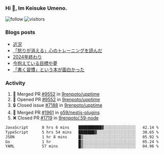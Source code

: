 ### Hi 👋, Im Keisuke Umeno.

<!--
**9renpoto/9renpoto** is a ✨ _special_ ✨ repository because its `README.md` (this file) appears on your GitHub profile.

Here are some ideas to get you started:

- 🔭 I’m currently working on ...
- 🌱 I’m currently learning ...
- 👯 I’m looking to collaborate on ...
- 🤔 I’m looking for help with ...
- 💬 Ask me about ...
- 📫 How to reach me: ...
- 😄 Pronouns: ...
- ⚡ Fun fact: ...
-->

![follow](https://img.shields.io/github/followers/9renpoto?label=Follow&style=social)
![visitors](https://komarev.com/ghpvc/?username=9renpoto&label=Profile%20views&color=0e75b6&style=flat)

### Blogs posts

<!-- BLOG-POST-LIST:START -->
- [近況](https://9renpoto.win/entry/2025/04/05/current_status)
- [「怒りが消える」心のトレーニングを読んだ](https://9renpoto.win/entry/2025/02/01/anger-management)
- [2024年終わり](https://9renpoto.win/entry/2024/12/31/2024-end)
- [今抱えている目標や夢](https://9renpoto.win/entry/2024/12/02/objective)
- [「書く習慣」という本が面白かった](https://9renpoto.win/entry/2024/11/11/leave_a_feeling_sad)
<!-- BLOG-POST-LIST:END -->

### Activity

<!--START_SECTION:activity-->
1. 🎉 Merged PR [#9552](https://github.com/9renpoto/upptime/pull/9552) in [9renpoto/upptime](https://github.com/9renpoto/upptime)
2. 💪 Opened PR [#9552](https://github.com/9renpoto/upptime/pull/9552) in [9renpoto/upptime](https://github.com/9renpoto/upptime)
3. 🔒 Closed issue [#7188](https://github.com/9renpoto/upptime/issues/7188) in [9renpoto/upptime](https://github.com/9renpoto/upptime)
4. 🎉 Merged PR [#1961](https://github.com/g59/nestjs-plugins/pull/1961) in [g59/nestjs-plugins](https://github.com/g59/nestjs-plugins)
5. ❌ Closed PR [#1719](https://github.com/9renpoto/.59-node/pull/1719) in [9renpoto/.59-node](https://github.com/9renpoto/.59-node)
<!--END_SECTION:activity-->

<!--START_SECTION:waka-->

```txt
JavaScript      8 hrs 6 mins    ██████████▓░░░░░░░░░░░░░░   42.14 %
TypeScript      5 hrs 54 mins   ███████▓░░░░░░░░░░░░░░░░░   30.65 %
JSON            1 hr 8 mins     █▒░░░░░░░░░░░░░░░░░░░░░░░   05.92 %
Go              1 hr            █▒░░░░░░░░░░░░░░░░░░░░░░░   05.24 %
YAML            57 mins         █▒░░░░░░░░░░░░░░░░░░░░░░░   04.96 %
```

<!--END_SECTION:waka-->
